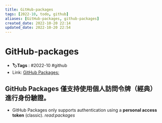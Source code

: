 ```yaml
---
title: GitHub-packages
tags: [2022-10, todo, github]
aliases: [GitHub-packages, github-packages]
created_date: 2022-10-20 22:14
updated_date: 2022-10-20 22:54
---
```


# GitHub-packages

- **🏷️Tags** :   #2022-10 #github 
- Link: [GitHub Packages:](https://github.com/features/packages)

## GitHub Packages 僅支持使用個人訪問令牌（經典）進行身份驗證。

- GitHub Packages only supports authentication using a **personal access token** (classic).  *read:packages*
